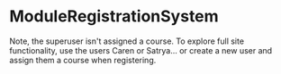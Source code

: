 # ModuleRegistrationSystem
Note, the superuser isn't assigned a course. To explore full site functionality, use the users Caren or Satrya... or create a new user and assign them a course when registering.
